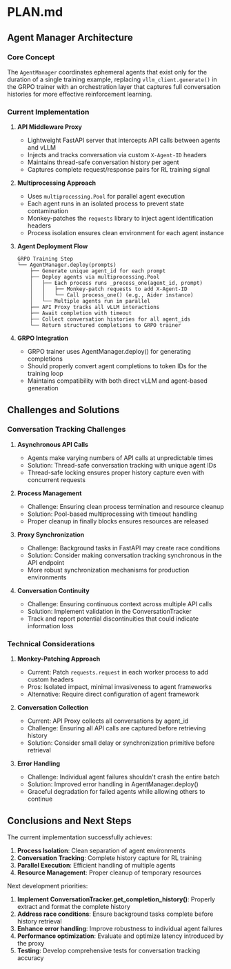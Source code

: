 # PLAN.md

## Agent Manager Architecture

### Core Concept
The `AgentManager` coordinates ephemeral agents that exist only for the duration of a single training example, replacing `vllm_client.generate()` in the GRPO trainer with an orchestration layer that captures full conversation histories for more effective reinforcement learning.

### Current Implementation

1. **API Middleware Proxy**
   - Lightweight FastAPI server that intercepts API calls between agents and vLLM
   - Injects and tracks conversation via custom `X-Agent-ID` headers
   - Maintains thread-safe conversation history per agent
   - Captures complete request/response pairs for RL training signal

2. **Multiprocessing Approach**
   - Uses `multiprocessing.Pool` for parallel agent execution
   - Each agent runs in an isolated process to prevent state contamination
   - Monkey-patches the `requests` library to inject agent identification headers
   - Process isolation ensures clean environment for each agent instance

3. **Agent Deployment Flow**
   ```
   GRPO Training Step
   └── AgentManager.deploy(prompts)
       ├── Generate unique agent_id for each prompt
       ├── Deploy agents via multiprocessing.Pool
       │   ├── Each process runs _process_one(agent_id, prompt)
       │   │   ├── Monkey-patch requests to add X-Agent-ID
       │   │   └── Call process_one() (e.g., Aider instance)
       │   └── Multiple agents run in parallel
       ├── API Proxy tracks all vLLM interactions
       ├── Await completion with timeout
       ├── Collect conversation histories for all agent_ids
       └── Return structured completions to GRPO trainer
   ```

4. **GRPO Integration**
   - GRPO trainer uses AgentManager.deploy() for generating completions
   - Should properly convert agent completions to token IDs for the training loop
   - Maintains compatibility with both direct vLLM and agent-based generation

## Challenges and Solutions

### Conversation Tracking Challenges

1. **Asynchronous API Calls**
   - Agents make varying numbers of API calls at unpredictable times
   - Solution: Thread-safe conversation tracking with unique agent IDs
   - Thread-safe locking ensures proper history capture even with concurrent requests

2. **Process Management**
   - Challenge: Ensuring clean process termination and resource cleanup
   - Solution: Pool-based multiprocessing with timeout handling
   - Proper cleanup in finally blocks ensures resources are released

3. **Proxy Synchronization**
   - Challenge: Background tasks in FastAPI may create race conditions
   - Solution: Consider making conversation tracking synchronous in the API endpoint
   - More robust synchronization mechanisms for production environments

4. **Conversation Continuity**
   - Challenge: Ensuring continuous context across multiple API calls
   - Solution: Implement validation in the ConversationTracker
   - Track and report potential discontinuities that could indicate information loss

### Technical Considerations

1. **Monkey-Patching Approach**
   - Current: Patch `requests.request` in each worker process to add custom headers
   - Pros: Isolated impact, minimal invasiveness to agent frameworks
   - Alternative: Require direct configuration of agent framework

2. **Conversation Collection**
   - Current: API Proxy collects all conversations by agent_id
   - Challenge: Ensuring all API calls are captured before retrieving history
   - Solution: Consider small delay or synchronization primitive before retrieval

3. **Error Handling**
   - Challenge: Individual agent failures shouldn't crash the entire batch
   - Solution: Improved error handling in AgentManager.deploy()
   - Graceful degradation for failed agents while allowing others to continue

## Conclusions and Next Steps

The current implementation successfully achieves:

1. **Process Isolation**: Clean separation of agent environments
2. **Conversation Tracking**: Complete history capture for RL training
3. **Parallel Execution**: Efficient handling of multiple agents
4. **Resource Management**: Proper cleanup of temporary resources

Next development priorities:

1. **Implement ConversationTracker.get_completion_history()**: Properly extract and format the complete history
2. **Address race conditions**: Ensure background tasks complete before history retrieval
3. **Enhance error handling**: Improve robustness to individual agent failures
4. **Performance optimization**: Evaluate and optimize latency introduced by the proxy
5. **Testing**: Develop comprehensive tests for conversation tracking accuracy